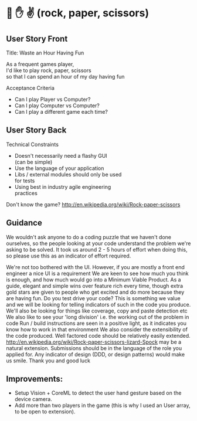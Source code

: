 # 👊 ✋ ✌ (rock, paper, scissors)

## User Story Front
                                                  
Title: Waste an Hour Having Fun              
                                                  
 As a frequent games player,                      
 I'd like to play rock, paper, scissors           
 so that I can spend an hour of my day having fun 
                                                  
 Acceptance Criteria                              
  - Can I play Player vs Computer?                
  - Can I play Computer vs Computer?              
  - Can I play a different game each time?        
 
## User Story Back                                                                  
                                                  
 Technical Constraints                            
                                                  
 - Doesn't necessarily need a flashy GUI          
   (can be simple)                                
 - Use the language of your application           
 - Libs / external modules should only be used    
   for tests                                      
 - Using best in industry agile engineering       
   practices                                      
                                     
                                                  
Don't know the game? http://en.wikipedia.org/wiki/Rock-paper-scissors

## Guidance

We wouldn't ask anyone to do a coding puzzle that we haven't done ourselves, so the people looking at your code understand the problem we're asking to be solved.
It took us around 2 - 5 hours of effort when doing this, so please use this as an indicator of effort required.

We're not too bothered with the UI. However, if you are mostly a front end engineer a nice UI is a requirement
We are keen to see how much you think is enough, and how much would go into a Minimum Viable Product. As a guide, elegant and simple wins over feature rich every time, though extra gold stars are given to people who get excited and do more because they are having fun.
Do you test drive your code? This is something we value and we will be looking for telling indicators of such in the code you produce. We'll also be looking for things like coverage, copy and paste detection etc
We also like to see your 'long division' i.e. the working out of the problem in code
Run / build instructions are seen in a positive light, as it indicates you know how to work in that environment
We also consider the extensibility of the code produced. Well factored code should be relatively easily extended. http://en.wikipedia.org/wiki/Rock-paper-scissors-lizard-Spock may be a natural extension.
Submissions should be in the language of the role you applied for.
Any indicator of design (DDD, or design patterns) would make us smile.
Thank you and good luck

## Improvements:
- Setup Vision + CoreML to detect the user hand gesture based on the device camera.
- Add more than two players in the game (this is why I used an User array, to be open to extension).
